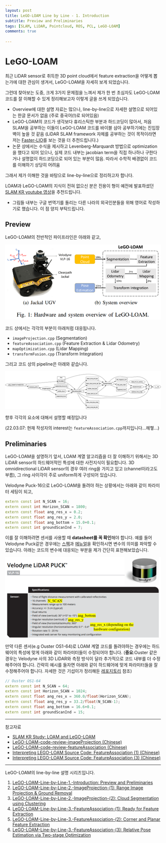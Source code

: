 ```yaml
---
layout: post
title: LeGO-LOAM Line by Line - 1. Introduction
subtitle: Preview and Preliminaries
tags: [SLAM, LiDAR, Pointcloud, ROS, PCL, LeGO-LOAM]
comments: true

---
```


# LeGO-LOAM



최근 LiDAR sensor로 취득한 3D point cloud에서 feature extraction을 어떻게 뽑는가에 대한 관심이 생겨서, LeGO-LOAM을 자세히 보게 되었습니다.

그런데 찾아보는 도중, 크게 3가지 문제점을 느껴서 제가 한 번 초심자도 LeGO-LOAM 코드를 잘 이해할 수 있게 정리해보고자 이렇게 글을 쓰게 되었습니다.

* Overview에 대한 설명 자료는 많으나, line-by-line으로 자세한 설명으로 되어있는 한글 문서가 없음 (주로 중국어(!)로 되어있음)
* LeGO-LOAM의 코드가 생각보다 휴리스틱한 부분과 하드코딩이 많아서, 처음 SLAM을 공부하는 이들이 LeGO-LOAM 코드를 바이블 삼아 공부하기에는 진입장벽이 높을 것 같음 (LiDAR SLAM framework 자체를 공부하는 것이 목적이라면 저는 [Faster-LIO](https://github.com/gaoxiang12/faster-lio)를 보는 것을 더 추천드립니다.)
* 논문 상에서는 수식을 제시하고 Levenberg-Marquardt 방법으로 optimization을 했다고 되어 있으나, 실제 코드 내부는 jacobian term을 직접 하나하나 구한다거나 설명없이 하드코딩으로 되어 있는 부분이 많음. 따라서 수학적 배경없이 코드를 이해하기 상당히 어려움

그래서 제가 이해한 것을 바탕으로 line-by-line으로 정리하고자 합니다.

LOAM과 LeGO-LOAM의 지식이 전혀 없으신 분은 진용이 형이 예전에 발표하셨던 [SLAM KR youtube 영상](https://www.youtube.com/watch?v=snPzNmcbCCQ&t=1589s)을 추천드립니다.
 
* 그림들 내부는 구글 번역기를 돌리는 다른 나라의 외국인분들을 위해 영어로 작성하기로 했습니다. 이 점 양지 부탁드립니다. 
 
## Preview

LeGO-LOAM의 전반적인 파이프라인은 아래와 같고,

![](/img/lego_loam_w_robot.PNG)

코드 상에서는 각각의 부분이 아래처럼 대응됩니다.

* `imageProjection.cpp` (Segmentation)
* `featureAssociation.cpp` (Feature Extraction & Lidar Odometry)
* `mapOptimization.cpp` (Lidar Mapping)
* `transformFusion.cpp` (Transform Integration)

그리고 코드 상의 pipeline은 아래와 같습니다.

![](/img/lego_loam_overview.png)


향후 각각의 요소에 대해서 설명할 예정입니다 

(22.03.07: 현재 작성자의 interest는 `featureAssociation.cpp`까지입니다...헤헿...)

## Preliminaries

LeGO-LOAM을 설명하기 앞서, LOAM 계열 알고리즘을 더 잘 이해하기 위해서는 3D LiDAR sensor의 하드웨어적인 특성에 대한 사전지식이 필요합니다. 3D omnidirectional LiDAR sensor의 경우 여러 ring을 가지고 있고 (channel이라고도 부름), 그 ring 사이각이 주로 uniform하게 구성되어 있습니다.

Velodyne Puck-16으로 LeGO-LOAM을 돌려야 하는 상황에서는 아래와 같이 파라미터 세팅이 되고,

```cpp
extern const int N_SCAN = 16;
extern const int Horizon_SCAN = 1800;
extern const float ang_res_x = 0.2;
extern const float ang_res_y = 2.0;
extern const float ang_bottom = 15.0+0.1;
extern const int groundScanInd = 7;
```

이를 잘 이해하려면 센서를 사용할 때 **datasheet를 꼭 확인**해야 합니다. 예를 들어 Velodyne Puck같은 경우에는 [스펙](https://www.amtechs.co.jp/product/VLP-16-Puck.pdf)과 [메뉴얼](https://velodynelidar.com/wp-content/uploads/2019/12/63-9243-Rev-E-VLP-16-User-Manual.pdf)을 확인하시면 변수의 의미를 파악할 수 있습니다. 아래는 코드의 변수에 대응되는 부분을 제가 간단히 표현해보았습니다.

![](/img/lego_loam_vel_16.png)



만약 다른 센서(e.g Ouster OS1-64)로 LOAM 계열 코드를 돌려야하는 경우에는 하드웨어의 특성에 맞게 아래와 같이 파라미터들이 수정되어야 합니다.
(**중요**:Ouster 같은 경우는 Velodyne 사의 3D LiDAR와 측정 방식이 달라 추가적으로 코드 내부를 더 수정해주어야 합니다. 간략히 예시를 들자면 아래와 같이 하드웨어에 맞게 파라미터들을 잘 수정해주어야 합니다. 자세한 것은 기섭이가 정리해둔 [레포지토리](https://github.com/irapkaist/SC-LeGO-LOAM) 참조)

```cpp
// Ouster OS1-64
extern const int N_SCAN = 64;
extern const int Horizon_SCAN = 1024;
extern const float ang_res_x = 360.0/float(Horizon_SCAN);
extern const float ang_res_y = 33.2/float(N_SCAN-1);
extern const float ang_bottom = 16.6+0.1;
extern const int groundScanInd = 15;
```


---

참고자료
* [SLAM KR Study: LOAM and LeGO-LOAM](https://www.youtube.com/watch?v=snPzNmcbCCQ&t=564s)
* [LeGO-LOAM-code-review-imageProjection (Chinese)](https://wykxwyc.github.io/2019/01/23/LeGO-LOAM-code-review-imageProjection/)
* [LeGO-LOAM-code-review-featureAssociation (Chinese)](https://wykxwyc.github.io/2019/01/24/LeGO-LOAM-code-review-featureAssociation/)
* [Interpreting LEGO-LOAM Source Code: FeatureAssociation (1) (Chinese)](https://papago.naver.com/?sk=zh-CN&tk=en&st=LEGO-LOAM%E6%BA%90%E7%A0%81%E8%A7%A3%E6%9E%90%20---%20FeatureAssociation%E8%8A%82%E7%82%B9(1))
* [Interpreting LEGO-LOAM Source Code: FeatureAssociation (3) (Chinese)](https://zhuanlan.zhihu.com/p/245603082)


---

LeGO-LOAM의 line-by-line 설명 시리즈입니다.


1. [LeGO-LOAM-Line-by-Line-1.-Introduction: Preview and Preliminaries](https://limhyungtae.github.io/2022-03-27-LeGO-LOAM-Line-by-Line-1.-Introduction/)
2. [LeGO-LOAM-Line-by-Line-2.-ImageProjection-(1): Range Image Projection & Ground Removal](https://limhyungtae.github.io/2022-03-27-LeGO-LOAM-Line-by-Line-2.-ImageProjection-(1)/)
3. [LeGO-LOAM-Line-by-Line-2.-ImageProjection-(2): Cloud Segmentation using Clustering](https://limhyungtae.github.io/2022-03-27-LeGO-LOAM-Line-by-Line-2.-ImageProjection-(2)/)
4. [LeGO-LOAM-Line-by-Line-3.-FeatureAssociation-(1): Ready for Feature Extraction](https://limhyungtae.github.io/2022-03-27-LeGO-LOAM-Line-by-Line-3.-FeatureAssociation-(1)/)
5. [LeGO-LOAM-Line-by-Line-3.-FeatureAssociation-(2): Corner and Planar Feature Extraction](https://limhyungtae.github.io/2022-03-27-LeGO-LOAM-Line-by-Line-3.-FeatureAssociation-(2)/)
6. [LeGO-LOAM-Line-by-Line-3.-FeatureAssociation-(3): Relative Pose Estimation via Two-stage Optimization](https://limhyungtae.github.io/2022-03-27-LeGO-LOAM-Line-by-Line-3.-FeatureAssociation-(3)/)
 
